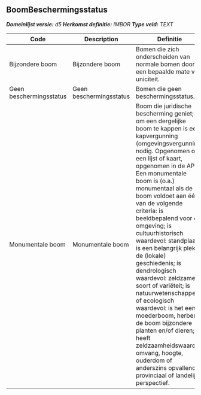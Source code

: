 ﻿## BoomBeschermingsstatus

*__Domeinlijst versie:__ d5*
*__Herkomst definitie:__ IMBOR*
*__Type veld:__ TEXT*

|__Code__ |__Description__ |__Definitie__	|
|	---	|	---	|   ---	| 
| Bijzondere boom | Bijzondere boom | Bomen die zich onderscheiden van normale bomen door een bepaalde mate van uniciteit. |
| Geen beschermingsstatus | Geen beschermingsstatus | Bomen die geen beschermingsstatus. |
| Monumentale boom | Monumentale boom | Boom die juridische bescherming geniet; om een dergelijke boom te kappen is een kapvergunning (omgevingsvergunning) nodig. Opgenomen op een lijst of kaart, opgenomen in de APV. Een monumentale boom is (o.a.) monumentaal als de boom voldoet aan één van de volgende criteria: is beeldbepalend voor de omgeving; is cultuurhistorisch waardevol: standplaats is een belangrijk plek in de (lokale) geschiedenis; is dendrologisch waardevol: zeldzame soort of variëteit; is natuurwetenschappelijk of ecologisch waardevol: is het een moederboom, herbergt de boom bijzondere planten en/of dieren; heeft zeldzaamheidswaarde: omvang, hoogte, ouderdom of anderszins opvallend in provinciaal of landelijk perspectief. |

